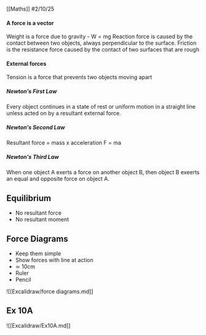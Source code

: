 [[Maths]]
#2/10/25
#### A force is a vector

Weight is a force due to gravity - W = mg
Reaction force is caused by the contact between two objects, always perpendicular to the surface.
Friction is the resistance force caused by the contact of two surfaces that are rough
#### External forces
Tension is a force that prevents two objects moving apart
##### Newton's First Law
Every object continues in a state of rest or uniform motion in a straight line unless acted on by a resultant external force.
##### Newton's Second Law
Resultant force = mass x acceleration
F = ma
##### Newton's Third Law
When one object A exerts a force on another object B, then object B exeerts an equal and opposite force on object A.
## Equilibrium
- No resultant force
- No resultant moment
## Force Diagrams
- Keep them simple
- Show forces with line at action
- ≃ 10cm
- Ruler
- Pencil

![[Excalidraw/force diagrams.md]]

## Ex 10A
![[Excalidraw/Ex10A.md]]
